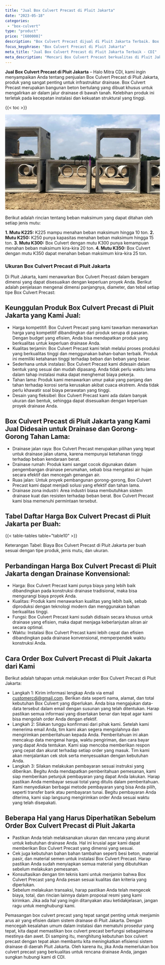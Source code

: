 ```yaml
---
title: "Jual Box Culvert Precast di Pluit Jakarta"
date: "2023-05-18"
categories:
 - "box-culvert"
type: "product"
price: "[600000]"
description: "Box Culvert Precast dijual di Pluit Jakarta Terbaik. Box Culvert Precast ini merupakan pilihan prima dalam proyek pembangunan sebagai saluran drainase yang handal dan tahan lama. Konsultasikan kebutuhan Anda sekarang."
focus_keyphrase: "Box Culvert Precast di Pluit Jakarta"
meta_title: "Jual Box Culvert Precast di Pluit Jakarta Terbaik - CDI"
meta_description: "Mencari Box Culvert Precast berkualitas di Pluit Jakarta? Layanan profesional kami siap membantu dengan penawaran kompetitif. Segera hubungi kami."
---
```


**Jual Box Culvert Precast di Pluit Jakarta** – Halo Mitra CDI, kami ingin menyampaikan Anda tentang penjualan Box Culvert Precast di Pluit Jakarta, produk yang sangat penting untuk infrastruktur drainase. Box Culvert Precast merupakan bangunan beton bertulang yang dibuat khusus untuk mengalirkan air dalam jalur drainase di bawah tanah. Kelebihan produk ini terletak pada kecepatan instalasi dan kekuatan struktural yang tinggi.

{{< toc >}}

![Jual Box Culvert Precast di Pluit Jakarta](/images/box-culvert/box-culvert-05.jpg)

Berikut adalah rincian tentang beban maksimum yang dapat ditahan oleh setiap jenis mutu:

**1\. Mutu K225:** K225 mampu menahan beban maksimum hingga 10 ton.
**2\. Mutu K250:** K250 punya kapasitas menahan beban maksimum hingga 15 ton.
**3\. Mutu K300:** Box Culvert dengan mutu K300 punya kemampuan menahan beban maksimum kira-kira 20 ton.
**4\. Mutu K350:** Box Culvert dengan mutu K350 dapat menahan beban maksimum kira-kira 25 ton.

### Ukuran Box Culvert Precast di Pluit Jakarta

Di Pluit Jakarta, kami menawarkan Box Culvert Precast dalam beragam dimensi yang dapat disesuaikan dengan keperluan proyek Anda. Berikut adalah penjelasan mengenai dimensi panjangnya, diameter, dan tebal setiap tipe Box Culvert Precast: 

## Keunggulan Produk Box Culvert Precast di Pluit Jakarta yang Kami Jual:

*   Harga kompetitif: Box Culvert Precast yang kami tawarkan menawarkan harga yang kompetitif dibandingkan dari produk serupa di pasaran. Dengan budget yang efisien, Anda bisa mendapatkan produk yang berkualitas untuk keperluan drainase Anda.
*   Kualitas terjamin: Box Culvert Precast kami telah melalui proses produksi yang berkualitas tinggi dan menggunakan bahan-bahan terbaik. Produk ini memiliki ketahanan tinggi terhadap beban dan beban yang besar.
*   Sederhana untuk instalasi: Box Culvert Precast kami didesain dalam bentuk yang sesuai dan mudah dipasang. Anda tidak perlu waktu lama dalam tahap instalasi maka dapat menghemat biaya pekerja.
*   Tahan lama: Produk kami menawarkan umur pakai yang panjang dan tahan terhadap korosi serta kerusakan akibat cuaca ekstrem. Anda tidak perlu khawatir soal biaya perawatan yang tinggi.
*   Desain yang fleksibel: Box Culvert Precast kami ada dalam banyak ukuran dan bentuk, sehingga dapat disesuaikan dengan keperluan proyek drainase Anda.

## Box Culvert Precast di Pluit Jakarta yang Kami Jual Didesain untuk Drainase dan Gorong-Gorong Tahan Lama:

*   Drainase jalan raya: Box Culvert Precast merupakan pilihan yang tepat untuk drainase jalan utama, karena mempunyai ketahanan tinggi terhadap beban kendaraan berat.
*   Drainase rumah: Produk kami sangat cocok digunakan dalam pengembangan drainase perumahan, sebab bisa mengatasi air hujan secara efektif dan mencegah genangan air.
*   Ruas jalan: Untuk proyek pembangunan gorong-gorong, Box Culvert Precast kami dapat menjadi solusi yang efektif dan tahan lama.
*   Drainase zona industri: Area industri biasa membutuhkan sistem drainase kuat dan resisten terhadap beban berat. Box Culvert Precast kami bisa memenuhi permintaan tersebut.

## Tabel Daftar Harga Box Culvert Precast di Pluit Jakarta per Buah:

{{< table-tables table="table10" >}}

Keterangan Tabel: Biaya Box Culvert Precast di Pluit Jakarta per buah sesuai dengan tipe produk, jenis mutu, dan ukuran.

## Perbandingan Harga Box Culvert Precast di Pluit Jakarta dengan Drainase Konvensional:

*   Harga: Box Culvert Precast kami punya biaya yang lebih baik dibandingkan pada konstruksi drainase tradisional, maka bisa mengurangi biaya proyek Anda.
*   Kualitas: Produk kami menawarkan kualitas yang lebih baik, sebab diproduksi dengan teknologi modern dan menggunakan bahan berkualitas tinggi.
*   Fungsi: Box Culvert Precast kami sudah didisain secara khusus untuk drainase yang efisien, maka dapat menjaga keberlanjutan aliran air secara optimal.
*   Waktu: Instalasi Box Culvert Precast kami lebih cepat dan efisien dibandingkan pada drainase konvensional, memperpendek waktu konstruksi Anda.

## Cara Order Box Culvert Precast di Pluit Jakarta dari Kami

Berikut adalah tahapan untuk melakukan order Box Culvert Precast di Pluit Jakarta:

*   Langkah 1: Kirim informasi lengkap Anda via email customercdi@gmail.com. Berikan data seperti nama, alamat, dan total kebutuhan Box Culvert yang diperlukan.
Anda bisa mengajukan data-data tersebut dalam email dengan susunan yang telah ditentukan. Harap pastikan semua informasi yang disertakan benar dan tepat agar kami bisa mengolah order Anda dengan efektif.
*   Langkah 2: Silakan tunggu konfirmasi dari pihak kami. Setelah kami menerima email Anda, tim kami akan segera mengolahnya dan mengirimkan pemberitahuan kepada Anda. Pemberitahuan ini akan mencakup data mengenai harga, waktu pengiriman, dan cara bayar yang dapat Anda tentukan.
Kami siap mencoba memberikan respon yang cepat dan akurat terhadap setiap order yang masuk. Tim kami akan menjalankan cek stok serta menyesuaikan dengan kebutuhan Anda.
*   Langkah 3: Silakan melakukan pembayaran sesuai instruksi yang diberikan. Begitu Anda mendapatkan pemberitahuan pemesanan, kami siap memberikan petunjuk pembayaran yang dapat Anda lakukan. Harap pastikan Anda membayar sesuai total yang ditulis dalam pemberitahuan.
Kami menyediakan berbagai metode pembayaran yang bisa Anda pilih, seperti transfer bank atau pembayaran tunai. Begitu pembayaran Anda diterima, kami siap langsung mengirimkan order Anda sesuai waktu yang telah disepakati.

## Beberapa Hal yang Harus Diperhatikan Sebelum Order Box Culvert Precast di Pluit Jakarta

*   Pastikan Anda telah melaksanakan ukuran dan rencana yang akurat untuk kebutuhan drainase Anda. Hal ini krusial agar kami dapat memberikan Box Culvert Precast yang dimensi yang sesuai.
*   Cek juga kebutuhan bahan bahan tambahan seperti besi beton, material pasir, dan material semen untuk instalasi Box Culvert Precast. Harap pastikan Anda sudah menyiapkan semua material yang dibutuhkan sebelum melakukan pemesanan.
*   Konsultasikan dengan tim teknis kami untuk menjamin bahwa Box Culvert Precast yang Anda pesan sesuai kualitas dan kriteria yang diperlukan.
*   Sebelum melakukan transaksi, harap pastikan Anda telah mengecek biaya, total, dan rincian lainnya dalam proposal resmi yang kami kirimkan. Jika ada hal yang ingin ditanyakan atau ketidakjelasan, jangan ragu untuk menghubungi kami.

Pemasangan box culvert precast yang tepat sangat penting untuk menjamin arus air yang efisien dalam sistem drainase di Pluit Jakarta. Dengan mencegah kesalahan umum dalam instalasi dan mematuhi prosedur yang tepat, kita dapat memastikan box culvert precast berfungsi sebagaimana mestinya dan awet. Di samping itu, menghitung kebutuhan box culvert precast dengan tepat akan membantu kita meningkatkan efisiensi sistem drainase di daerah Pluit Jakarta. Oleh karena itu, jika Anda memerlukan box culvert precast yang berkualitas untuk rencana drainase Anda, jangan sungkan hubungi kami di CDI.